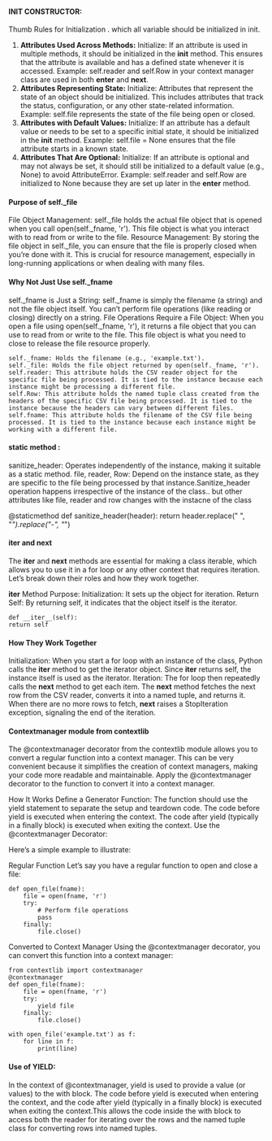#### INIT CONSTRUCTOR: 

Thumb Rules for Initialization . which all variable should be initialized in init. 

1. **Attributes Used Across Methods:**
Initialize: If an attribute is used in multiple methods, it should be initialized in the __init__ method. This ensures that the attribute is available and has a defined state whenever it is accessed.
Example: self.reader and self.Row in your context manager class are used in both __enter__ and __next__.
2. **Attributes Representing State:**
Initialize: Attributes that represent the state of an object should be initialized. This includes attributes that track the status, configuration, or any other state-related information.
Example: self.file represents the state of the file being open or closed.
3. **Attributes with Default Values:**
Initialize: If an attribute has a default value or needs to be set to a specific initial state, it should be initialized in the __init__ method.
Example: self.file = None ensures that the file attribute starts in a known state.
4. **Attributes That Are Optional:**
Initialize: If an attribute is optional and may not always be set, it should still be initialized to a default value (e.g., None) to avoid AttributeError.
Example: self.reader and self.Row are initialized to None because they are set up later in the __enter__ method.

#### Purpose of self._file
File Object Management:
self._file holds the actual file object that is opened when you call open(self._fname, 'r').
This file object is what you interact with to read from or write to the file.
Resource Management:
By storing the file object in self._file, you can ensure that the file is properly closed when you’re done with it.
This is crucial for resource management, especially in long-running applications or when dealing with many files.

#### Why Not Just Use self._fname
self._fname is Just a String:
self._fname is simply the filename (a string) and not the file object itself.
You can’t perform file operations (like reading or closing) directly on a string.
File Operations Require a File Object:
When you open a file using open(self._fname, 'r'), it returns a file object that you can use to read from or write to the file.
This file object is what you need to close to release the file resource properly.

    self._fname: Holds the filename (e.g., 'example.txt').
    self._file: Holds the file object returned by open(self._fname, 'r').
    self.reader: This attribute holds the CSV reader object for the specific file being processed. It is tied to the instance because each instance might be processing a different file.
    self.Row: This attribute holds the named tuple class created from the headers of the specific CSV file being processed. It is tied to the instance because the headers can vary between different files.
    self.fname: This attribute holds the filename of the CSV file being processed. It is tied to the instance because each instance might be working with a different file.

#### static method :
sanitize_header: Operates independently of the instance, making it suitable as a static method.
file, reader, Row: Depend on the instance state, as they are specific to the file being processed by that instance.Sanitize_header operation happens irrespective of the instance of the class.. but other attributes like file, reader and row changes with the instacne of the class

 @staticmethod
    def sanitize_header(header):
        return header.replace(" ", "_").replace("-", "_")

#### __iter__ and __next__

The __iter__ and __next__ methods are essential for making a class iterable, which allows you to use it in a for loop or any other context that requires iteration. Let’s break down their roles and how they work together.

__iter__ Method
Purpose:
Initialization: It sets up the object for iteration.
Return Self: By returning self, it indicates that the object itself is the iterator.

    def __iter__(self):
    return self

#### How They Work Together
Initialization:
When you start a for loop with an instance of the class, Python calls the __iter__ method to get the iterator object.
Since __iter__ returns self, the instance itself is used as the iterator.
Iteration:
The for loop then repeatedly calls the __next__ method to get each item.
The __next__ method fetches the next row from the CSV reader, converts it into a named tuple, and returns it.
When there are no more rows to fetch, __next__ raises a StopIteration exception, signaling the end of the iteration.

#### Contextmanager module from contextlib
The @contextmanager decorator from the contextlib module allows you to convert a regular function into a context manager. This can be very convenient because it simplifies the creation of context managers, making your code more readable and maintainable.  Apply the @contextmanager decorator to the function to convert it into a context manager.

How It Works
    Define a Generator Function:
    The function should use the yield statement to separate the setup and teardown code.
    The code before yield is executed when entering the context.
    The code after yield (typically in a finally block) is executed when exiting the context.
    Use the @contextmanager Decorator:
  
Here’s a simple example to illustrate:

Regular Function
Let’s say you have a regular function to open and close a file:

    def open_file(fname):
        file = open(fname, 'r')
        try:
            # Perform file operations
            pass
        finally:
            file.close()

Converted to Context Manager
Using the @contextmanager decorator, you can convert this function into a context manager:

    from contextlib import contextmanager
    @contextmanager
    def open_file(fname):
        file = open(fname, 'r')
        try:
            yield file
        finally:
            file.close()

    with open_file('example.txt') as f:
        for line in f:
            print(line)




#### Use of YIELD:

In the context of @contextmanager, yield is used to provide a value (or values) to the with block.
The code before yield is executed when entering the context, and the code after yield (typically in a finally block) is executed when exiting the context.This allows the code inside the with block to access both the reader for iterating over the rows and the named tuple class for converting rows into named tuples.
